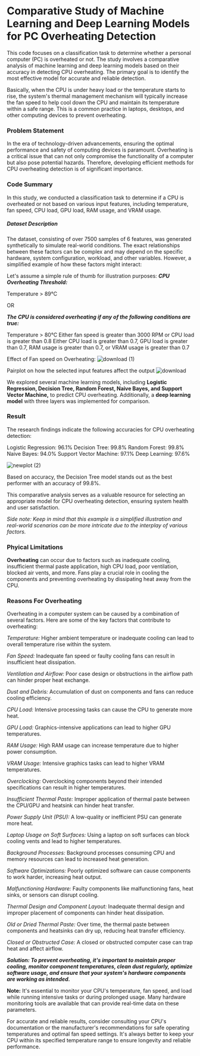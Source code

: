 # Comparative Study of Machine Learning and Deep Learning Models for PC Overheating Detection

This code focuses on a classification task to determine whether a personal computer (PC) is overheated or not. The study involves a comparative analysis of machine learning and deep learning models based on their accuracy in detecting CPU overheating. The primary goal is to identify the most effective model for accurate and reliable detection.

Basically, when the CPU is under heavy load or the temperature starts to rise, the system's thermal management mechanism will typically increase the fan speed to help cool down the CPU and maintain its temperature within a safe range. This is a common practice in laptops, desktops, and other computing devices to prevent overheating.

### Problem Statement

In the era of technology-driven advancements, ensuring the optimal performance and safety of computing devices is paramount. Overheating is a critical issue that can not only compromise the functionality of a computer but also pose potential hazards. Therefore, developing efficient methods for CPU overheating detection is of significant importance.

### Code Summary

In this study, we conducted a classification task to determine if a CPU is overheated or not based on various input features, including temperature, fan speed, CPU load, GPU load, RAM usage, and VRAM usage. 

##### Dataset Description
The dataset, consisting of over 7500 samples of 6 features, was generated synthetically to simulate real-world conditions.
The exact relationships between these factors can be complex and may depend on the specific hardware, system configuration, workload, and other variables. However, a simplified example of how these factors might interact:

Let's assume a simple rule of thumb for illustration purposes:
***CPU Overheating Threshold:***

Temperature > 89°C

OR

***The CPU is considered overheating if any of the following conditions are true:***

Temperature > 80°C
Either fan speed is greater than 3000 RPM or CPU load is greater than 0.8
Either CPU load is greater than 0.7, GPU load is greater than 0.7, RAM usage is greater than 0.7, or VRAM usage is greater than 0.7

Effect of Fan speed on Overheating:
![download (1)](https://github.com/Ashwath0102/Comparative-Study-of-Machine-Learning-and-Deep-Learning-Models-for-PC-Overheating-Detection/assets/59199696/fdb8242e-844f-4271-92ad-9f8b50de3f9b)

Pairplot on how the selected input features affect the output
![download](https://github.com/Ashwath0102/Comparative-Study-of-Machine-Learning-and-Deep-Learning-Models-for-PC-Overheating-Detection/assets/59199696/35d8b611-61d7-442f-ad28-98472966ffab)


We explored several machine learning models, including **Logistic Regression, Decision Tree, Random Forest, Naive Bayes, and Support Vector Machine,** to predict CPU overheating. Additionally, a **deep learning model** with three layers was implemented for comparison.

### Result

The research findings indicate the following accuracies for CPU overheating detection:

Logistic Regression: 96.1%
Decision Tree: 99.8%
Random Forest: 99.8%
Naive Bayes: 94.0%
Support Vector Machine: 97.1%
Deep Learning: 97.6%

![newplot (2)](https://github.com/Ashwath0102/Comparative-Study-of-Machine-Learning-and-Deep-Learning-Models-for-PC-Overheating-Detection/assets/59199696/fd552e2d-90fe-4e7f-9119-b05eca76a905)

Based on accuracy, the Decision Tree model stands out as the best performer with an accuracy of 99.8%.

This comparative analysis serves as a valuable resource for selecting an appropriate model for CPU overheating detection, ensuring system health and user satisfaction.

*Side note: Keep in mind that this example is a simplified illustration and real-world scenarios can be more intricate due to the interplay of various factors.*

### Phyical Limitations

**Overheating** can occur due to factors such as inadequate cooling, insufficient thermal paste application, high CPU load, poor ventilation, blocked air vents, and more. Fans play a crucial role in cooling the components and preventing overheating by dissipating heat away from the CPU.

### Reasons For Overheating

Overheating in a computer system can be caused by a combination of several factors. Here are some of the key factors that contribute to overheating:

*Temperature:*
Higher ambient temperature or inadequate cooling can lead to overall temperature rise within the system.

*Fan Speed:*
Inadequate fan speed or faulty cooling fans can result in insufficient heat dissipation.

*Ventilation and Airflow:*
Poor case design or obstructions in the airflow path can hinder proper heat exchange.

*Dust and Debris:*
Accumulation of dust on components and fans can reduce cooling efficiency.

*CPU Load:*
Intensive processing tasks can cause the CPU to generate more heat.

*GPU Load:*
Graphics-intensive applications can lead to higher GPU temperatures.

*RAM Usage:*
High RAM usage can increase temperature due to higher power consumption.

*VRAM Usage:*
Intensive graphics tasks can lead to higher VRAM temperatures.

*Overclocking:*
Overclocking components beyond their intended specifications can result in higher temperatures.

*Insufficient Thermal Paste:*
Improper application of thermal paste between the CPU/GPU and heatsink can hinder heat transfer.

*Power Supply Unit (PSU):*
A low-quality or inefficient PSU can generate more heat.

*Laptop Usage on Soft Surfaces:*
Using a laptop on soft surfaces can block cooling vents and lead to higher temperatures.

*Background Processes:*
Background processes consuming CPU and memory resources can lead to increased heat generation.

*Software Optimizations:*
Poorly optimized software can cause components to work harder, increasing heat output.

*Malfunctioning Hardware:*
Faulty components like malfunctioning fans, heat sinks, or sensors can disrupt cooling.

*Thermal Design and Component Layout:*
Inadequate thermal design and improper placement of components can hinder heat dissipation.

*Old or Dried Thermal Paste:*
Over time, the thermal paste between components and heatsinks can dry up, reducing heat transfer efficiency.

*Closed or Obstructed Case:*
A closed or obstructed computer case can trap heat and affect airflow.

***Solution: To prevent overheating, it's important to maintain proper cooling, monitor component temperatures, clean dust regularly, optimize software usage, and ensure that your system's hardware components are working as intended.***

**Note:** It's essential to monitor your CPU's temperature, fan speed, and load while running intensive tasks or during prolonged usage. Many hardware monitoring tools are available that can provide real-time data on these parameters.

For accurate and reliable results, consider consulting your CPU's documentation or the manufacturer's recommendations for safe operating temperatures and optimal fan speed settings. It's always better to keep your CPU within its specified temperature range to ensure longevity and reliable performance.
